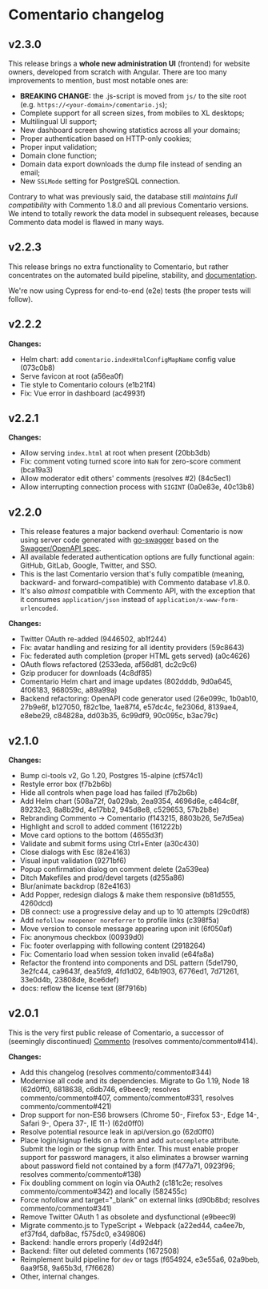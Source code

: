 # Comentario changelog

## v2.3.0

This release brings a **whole new administration UI** (frontend) for website owners, developed from scratch with Angular. There are too many improvements to mention, bust most notable ones are:

* **BREAKING CHANGE:** the .js-script is moved from `js/` to the site root (e.g. `https://<your-domain>/comentario.js`);
* Complete support for all screen sizes, from mobiles to XL desktops;
* Multilingual UI support;
* New dashboard screen showing statistics across all your domains;
* Proper authentication based on HTTP-only cookies;
* Proper input validation;
* Domain clone function;
* Domain data export downloads the dump file instead of sending an email;
* New `SSLMode` setting for PostgreSQL connection.

Contrary to what was previously said, the database still *maintains full compatibility* with Commento 1.8.0 and all previous Comentario versions. We intend to totally rework the data model in subsequent releases, because Commento data model is flawed in many ways.

## v2.2.3

This release brings no extra functionality to Comentario, but rather concentrates on the automated build pipeline, stability, and [documentation](https://docs.comentario.app/).

We're now using Cypress for end-to-end (e2e) tests (the proper tests will follow).

## v2.2.2

**Changes:**

* Helm chart: add `comentario.indexHtmlConfigMapName` config value (073c0b8)
* Serve favicon at root (a56ea0f)
* Tie style to Comentario colours (e1b21f4)
* Fix: Vue error in dashboard (ac4993f)

## v2.2.1

**Changes:**

* Allow serving `index.html` at root when present (20bb3db)
* Fix: comment voting turned score into `NaN` for zero-score comment (bca19a3)
* Allow moderator edit others' comments (resolves #2) (84c5ec1)
* Allow interrupting connection process with `SIGINT` (0a0e83e, 40c13b8)

## v2.2.0

* This release features a major backend overhaul: Comentario is now using server code generated with [go-swagger](https://goswagger.io/) based on the [Swagger/OpenAPI spec](swagger/swagger.yml).
* All available federated authentication options are fully functional again: GitHub, GitLab, Google, Twitter, and SSO.
* This is the last Comentario version that's fully compatible (meaning, backward- and forward-compatible) with Commento database v1.8.0.
* It's also *almost* compatible with Commento API, with the exception that it consumes `application/json` instead of `application/x-www-form-urlencoded`.

**Changes:**

* Twitter OAuth re-added (9446502, ab1f244)
* Fix: avatar handling and resizing for all identity providers (59c8643)
* Fix: federated auth completion (proper HTML gets served) (a0c4626)
* OAuth flows refactored (2533eda, af56d81, dc2c9c6)
* Gzip producer for downloads (4c8df85)
* Comentario Helm chart and image updates (802dddb, 9d0a645, 4f06183, 968059c, a89a99a)
* Backend refactoring: OpenAPI code generator used (26e099c, 1b0ab10, 27b9e6f, b127050, f82c1be, 1ae87f4, e57dc4c, fe2306d, 8139ae4, e8ebe29, c84828a, dd03b35, 6c99df9, 90c095c, b3ac79c)

## v2.1.0

**Changes:**

* Bump ci-tools v2, Go 1.20, Postgres 15-alpine (cf574c1)
* Restyle error box (f7b2b6b)
* Hide all controls when page load has failed (f7b2b6b)
* Add Helm chart (508a72f, 0a029ab, 2ea9354, 4696d6e, c464c8f, 89232e3, 8a8b29d, 4e17bb2, 945d8e8, c529653, 57b2b8e)
* Rebranding Commento → Comentario (f143215, 8803b26, 5e7d5ea)
* Highlight and scroll to added comment (161222b)
* Move card options to the bottom (4655d3f)
* Validate and submit forms using Ctrl+Enter (a30c430)
* Close dialogs with Esc (82e4163)
* Visual input validation (9271bf6)
* Popup confirmation dialog on comment delete (2a539ea)
* Ditch Makefiles and prod/devel targets (d255a86)
* Blur/animate backdrop (82e4163)
* Add Popper, redesign dialogs & make them responsive (b81d555, 4260dcd)
* DB connect: use a progressive delay and up to 10 attempts (29c0df8)
* Add `nofollow noopener noreferrer` to profile links (c398f5a)
* Move version to console message appearing upon init (6f050af)
* Fix: anonymous checkbox (00939d0)
* Fix: footer overlapping with following content (2918264)
* Fix: Comentario load when session token invalid (e64fa8a)
* Refactor the frontend into components and DSL pattern (5de1790, 3e2fc44, ca9643f, dea5fd9, 4fd1d02, 64b1903, 6776ed1, 7d71261, 33e0d4b, 23808de, 8ce6def)
* docs: reflow the license text (8f7916b)

## v2.0.1

This is the very first public release of Comentario, a successor of (seemingly discontinued) [Commento](https://gitlab.com/commento/commento) (resolves commento/commento#414).

**Changes:**

* Add this changelog (resolves commento/commento#344)
* Modernise all code and its dependencies. Migrate to Go 1.19, Node 18 (62d0ff0, 6818638, c6db746, e9beec9; resolves commento/commento#407, commento/commento#331, resolves commento/commento#421)
* Drop support for non-ES6 browsers (Chrome 50-, Firefox 53-, Edge 14-, Safari 9-, Opera 37-, IE 11-) (62d0ff0)
* Resolve potential resource leak in api/version.go (62d0ff0)
* Place login/signup fields on a form and add `autocomplete` attribute. Submit the login or the signup with Enter. This must enable proper support for password managers, it also eliminates a browser warning about password field not contained by a form (f477a71, 0923f96; resolves commento/commento#138)
* Fix doubling comment on login via OAuth2 (c181c2e; resolves commento/commento#342) and locally (582455c)
* Force nofollow and target="_blank" on external links (d90b8bd; resolves commento/commento#341)
* Remove Twitter OAuth 1 as obsolete and dysfunctional (e9beec9)
* Migrate commento.js to TypeScript + Webpack (a22ed44, ca4ee7b, ef37fd4, dafb8ac, f575dc0, e349806)
* Backend: handle errors properly (4d92d4f)
* Backend: filter out deleted comments (1672508)
* Reimplement build pipeline for `dev` or tags (f654924, e3e55a6, 02a9beb, 6aa9f58, 9a65b3d, f7f6628)
* Other, internal changes.
